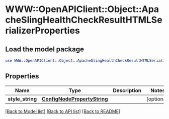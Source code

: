 # WWW::OpenAPIClient::Object::ApacheSlingHealthCheckResultHTMLSerializerProperties

## Load the model package
```perl
use WWW::OpenAPIClient::Object::ApacheSlingHealthCheckResultHTMLSerializerProperties;
```

## Properties
Name | Type | Description | Notes
------------ | ------------- | ------------- | -------------
**style_string** | [**ConfigNodePropertyString**](ConfigNodePropertyString.md) |  | [optional] 

[[Back to Model list]](../README.md#documentation-for-models) [[Back to API list]](../README.md#documentation-for-api-endpoints) [[Back to README]](../README.md)


